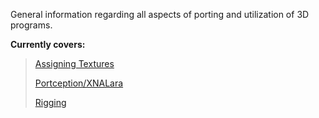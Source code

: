 General information regarding all aspects of porting and utilization of 3D programs.

**Currently covers:**

>
> [Assigning Textures](/general/assigning-textures.md)
>
> [Portception/XNALara](/general/portception.md)
>
> [Rigging](/general/rigging.md)
